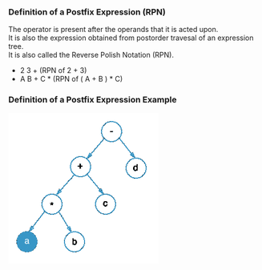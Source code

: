 ### Definition of a Postfix Expression (RPN)

The operator is present after the operands that it is acted upon. <br>
It is also the expression obtained from postorder travesal of an expression tree. <br>
It is also called the Reverse Polish Notation (RPN).<br>

   - 2 3 + (RPN of 2 + 3)
   - A B + C * (RPN of ( A + B ) * C)

### Definition of a Postfix Expression Example

<img src="images/Postfix-Traversals-example-pic.gif"/> 


 
